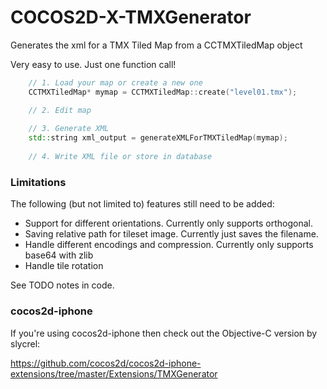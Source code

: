 COCOS2D-X-TMXGenerator
======================

Generates the xml for a TMX Tiled Map from a CCTMXTiledMap object

Very easy to use. Just one function call!

``` c++
    // 1. Load your map or create a new one
    CCTMXTiledMap* mymap = CCTMXTiledMap::create("level01.tmx");

    // 2. Edit map
    
    // 3. Generate XML
    std::string xml_output = generateXMLForTMXTiledMap(mymap);
    
    // 4. Write XML file or store in database
```

### Limitations

The following (but not limited to) features still need to be added:

* Support for different orientations. Currently only supports orthogonal.
* Saving relative path for tileset image. Currently just saves the filename.
* Handle different encodings and compression. Currently only supports base64 with zlib
* Handle tile rotation

See TODO notes in code.

### cocos2d-iphone

If you're using cocos2d-iphone then check out the Objective-C version by slycrel:

https://github.com/cocos2d/cocos2d-iphone-extensions/tree/master/Extensions/TMXGenerator
